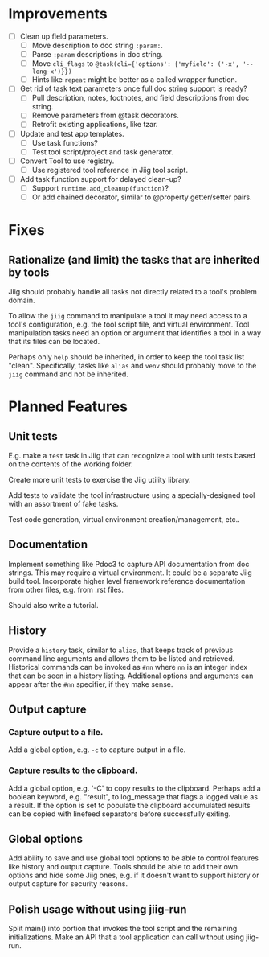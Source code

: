 # Improvements

* [ ] Clean up field parameters.
    * [ ] Move description to doc string `:param:`.
    * [ ] Parse `:param` descriptions in doc string.
    * [ ] Move `cli_flags` to `@task(cli={'options': {'myfield': ('-x', '--long-x')}})`
    * [ ] Hints like `repeat` might be better as a called wrapper function.

* [ ] Get rid of task text parameters once full doc string support is ready?
    * [ ] Pull description, notes, footnotes, and field descriptions from doc string. 
    * [ ] Remove parameters from @task decorators. 
    * [ ] Retrofit existing applications, like tzar.
    
* [ ] Update and test app templates.
    * [ ] Use task functions?
    * [ ] Test tool script/project and task generator.

* [ ] Convert Tool to use registry.
    * [ ] Use registered tool reference in Jiig tool script.

* [ ] Add task function support for delayed clean-up?
    * [ ] Support `runtime.add_cleanup(function)`? 
    * [ ] Or add chained decorator, similar to @property getter/setter pairs.

# Fixes

## Rationalize (and limit) the tasks that are inherited by tools

Jiig should probably handle all tasks not directly related to a tool's problem
domain.

To allow the `jiig` command to manipulate a tool it may need access to a tool's
configuration, e.g. the tool script file, and virtual environment. Tool
manipulation tasks need an option or argument that identifies a tool in a way
that its files can be located.

Perhaps only `help` should be inherited, in order to keep the tool task list
"clean". Specifically, tasks like `alias` and `venv` should probably move to the
`jiig` command and not be inherited.

# Planned Features

## Unit tests

E.g. make a `test` task in Jiig that can recognize a tool with unit tests based
on the contents of the working folder.

Create more unit tests to exercise the Jiig utility library.

Add tests to validate the tool infrastructure using a specially-designed tool
with an assortment of fake tasks.

Test code generation, virtual environment creation/management, etc..


## Documentation

Implement something like Pdoc3 to capture API documentation from doc strings.
This may require a virtual environment. It could be a separate Jiig build tool.
Incorporate higher level framework reference documentation from other files,
e.g. from .rst files.

Should also write a tutorial.

## History

Provide a `history` task, similar to `alias`, that keeps track of previous
command line arguments and allows them to be listed and retrieved. Historical
commands can be invoked as `#nn` where `nn` is an integer index that can be seen
in a history listing. Additional options and arguments can appear after the
`#nn` specifier, if they make sense.

## Output capture

### Capture output to a file.

Add a global option, e.g. `-c` to capture output in a file.

### Capture results to the clipboard.

Add a global option, e.g. '-C' to copy results to the clipboard. Perhaps add a
boolean keyword, e.g. "result", to log_message that flags a logged value as a
result. If the option is set to populate the clipboard accumulated results can
be copied with linefeed separators before successfully exiting.

## Global options

Add ability to save and use global tool options to be able to control features
like history and output capture. Tools should be able to add their own options
and hide some Jiig ones, e.g. if it doesn't want to support history or output
capture for security reasons.

## Polish usage without using jiig-run

Split main() into portion that invokes the tool script and the remaining
initializations. Make an API that a tool application can call without using
jiig-run.
